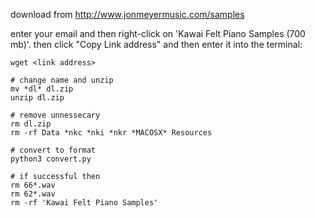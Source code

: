
download from http://www.jonmeyermusic.com/samples

enter your email and then right-click on 'Kawai Felt Piano Samples (700 mb)'. then click "Copy Link address" and then enter it into the terminal:

```
wget <link address>

# change name and unzip
mv *dl* dl.zip
unzip dl.zip

# remove unnessecary
rm dl.zip
rm -rf Data *nkc *nki *nkr *MACOSX* Resources

# convert to format
python3 convert.py

# if successful then 
rm 66*.wav
rm 62*.wav
rm -rf 'Kawai Felt Piano Samples' 
```


